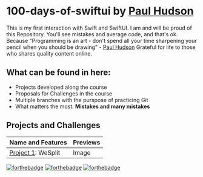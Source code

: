 # 100-days-of-swiftui by [Paul Hudson](https://www.hackingwithswift.com/100/swiftui)
This is my first interaction with Swift and SwiftUI. I am and will be proud of this Repository. You'll see mistakes and average code, and that's ok.
Because "Programming is an art - don't spend all your time sharpening your pencil when you should be drawing" - [Paul Hudson](https://twitter.com/twostraws/status/1471959810967023621?lang=en)
Grateful for life to those who shares quality content online.  

## What can be found in here:
 - Projects developed along the course
 - Proposals for Challenges in the course
 - Multiple branches with the purspose of practicing Git
 - What matters the most: **Mistakes and many mistakes**

## Projects and Challenges

Name and Features | Previews
---|---
[Project 1](01-WeSplit): WeSplit | Image




 


[![forthebadge](https://forthebadge.com/images/badges/made-with-swift.svg)](https://forthebadge.com) [![forthebadge](https://forthebadge.com/images/badges/contains-technical-debt.svg)](https://forthebadge.com) [![forthebadge](https://forthebadge.com/images/badges/works-on-my-machine.svg)](https://forthebadge.com)
